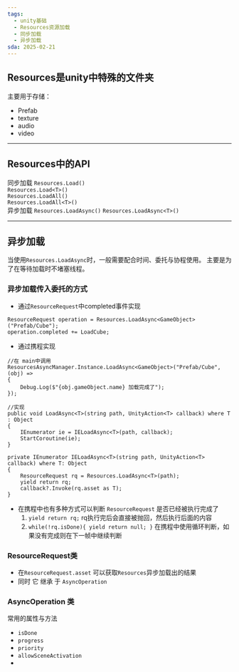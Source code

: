 ```yaml
---
tags:
  - unity基础
  - Resources资源加载
  - 同步加载
  - 异步加载
sda: 2025-02-21
---
```




## Resources是unity中特殊的文件夹
主要用于存储：
- Prefab
- texture
- audio
- video

***

## Resources中的API
同步加载
`Resources.Load()`  
`Resources.Load<T>()`  
`Resources.LoadAll()`  
`Resources.LoadAll<T>()`  
异步加载
`Resources.LoadAsync()`
`Resources.LoadAsync<T>()`


***

## 异步加载

当使用`Resources.LoadAsync`时，一般需要配合时间、委托与协程使用。
主要是为了在等待加载时不堵塞线程。
### 异步加载传入委托的方式
-  通过`ResourceRequest`中completed事件实现
```
ResourceRequest operation = Resources.LoadAsync<GameObject>("Prefab/Cube");  
operation.completed += LoadCube;
```
-  通过携程实现 
```
//在 main中调用
ResourcesAsyncManager.Instance.LoadAsync<GameObject>("Prefab/Cube", (obj) =>  
{  
    Debug.Log($"{obj.gameObject.name} 加载完成了");  
});

//实现
public void LoadAsync<T>(string path, UnityAction<T> callback) where T : Object  
{  
    IEnumerator ie = IELoadAsync<T>(path, callback);  
    StartCoroutine(ie);  
}  
  
private IEnumerator IELoadAsync<T>(string path, UnityAction<T> callback) where T: Object  
{  
    ResourceRequest rq = Resources.LoadAsync<T>(path);  
    yield return rq;  
    callback?.Invoke(rq.asset as T);  
}
```
- 在携程中也有多种方式可以判断 `ResourceRequest` 是否已经被执行完成了
	1. `yield return rq;`   rq执行完后会直接被抛回，然后执行后面的内容
	2.  `while(!rq.isDone){ yield return null; }`  在携程中使用循环判断，如果没有完成则在下一帧中继续判断
### ResourceRequest类
- 在`ResourceRequest.asset` 可以获取`Resources`异步加载出的结果
- 同时 它 继承 于 `AsyncOperation`

### AsyncOperation 类
常用的属性与方法
- `isDone` 
- `progress`
- `priority`
- `allowSceneActivation`
- 